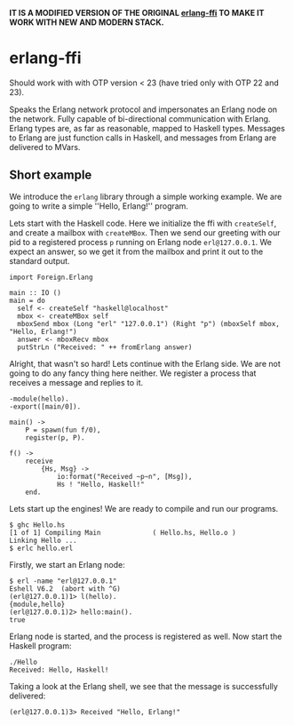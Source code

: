 **IT IS A MODIFIED VERSION OF THE ORIGINAL [erlang-ffi](https://github.com/poor-a/erlang-ffi) TO MAKE IT WORK WITH NEW AND MODERN STACK.**

# erlang-ffi

Should work with with OTP version < 23 (have tried only with OTP 22 and 23).

Speaks the Erlang network protocol and impersonates an Erlang node on the network. Fully capable of bi-directional communication with Erlang. Erlang types are, as far as reasonable, mapped to Haskell types. Messages to Erlang are just function calls in Haskell, and messages from Erlang are delivered to MVars. 

## Short example

We introduce the `erlang` library through a simple working example. We are going to write a simple ''Hello, Erlang!'' program.

Lets start with the Haskell code. Here we initialize the ffi with `createSelf`, and create a mailbox with `createMBox`. Then we send our greeting with our pid to a registered process `p` running on Erlang node `erl@127.0.0.1`. We expect an answer, so we get it from the mailbox and print it out to the standard output.

~~~~{haskell}
import Foreign.Erlang

main :: IO ()
main = do
  self <- createSelf "haskell@localhost"
  mbox <- createMBox self
  mboxSend mbox (Long "erl" "127.0.0.1") (Right "p") (mboxSelf mbox, "Hello, Erlang!")
  answer <- mboxRecv mbox
  putStrLn ("Received: " ++ fromErlang answer)
~~~~

Alright, that wasn't so hard! Lets continue with the Erlang side. We are not going to do any fancy thing here neither. We register a process that receives a message and replies to it.

~~~~{erlang}
-module(hello).
-export([main/0]).

main() ->
    P = spawn(fun f/0),
    register(p, P).

f() ->
    receive
        {Hs, Msg} ->
            io:format("Received ~p~n", [Msg]),
            Hs ! "Hello, Haskell!"
    end.
~~~~

Lets start up the engines! We are ready to compile and run our programs.

~~~~
$ ghc Hello.hs
[1 of 1] Compiling Main             ( Hello.hs, Hello.o )
Linking Hello ...
$ erlc hello.erl
~~~~

Firstly, we start an Erlang node:

~~~~
$ erl -name "erl@127.0.0.1"
Eshell V6.2  (abort with ^G)
(erl@127.0.0.1)1> l(hello).
{module,hello}
(erl@127.0.0.1)2> hello:main().
true
~~~~

Erlang node is started, and the process is registered as well. Now start the Haskell program:

~~~~
./Hello 
Received: Hello, Haskell!
~~~~

Taking a look at the Erlang shell, we see that the message is successfully delivered:

~~~~
(erl@127.0.0.1)3> Received "Hello, Erlang!"
~~~~
